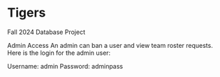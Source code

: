# Tigers
Fall 2024 Database Project

Admin Access
An admin can ban a user and view team roster requests. Here is the login for the admin user:

Username: admin
Password: adminpass
